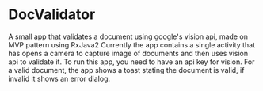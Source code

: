 # DocValidator
A small app that validates a document using google's vision api, made on MVP pattern using RxJava2
Currently the app contains a single activity that has opens a camera to capture image of documents and then uses vision api to validate it.
To run this app, you need to have an api key for vision.
For a valid document, the app shows a toast stating the document is valid, if invalid it shows an error dialog.
